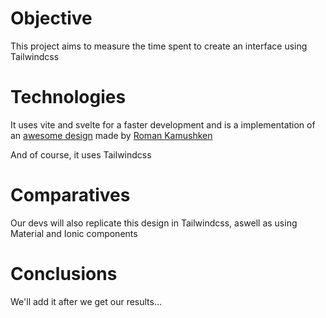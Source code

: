 # Objective

This project aims to measure the time spent to create an interface using Tailwindcss

# Technologies

It uses vite and svelte for a faster development and is a implementation of an [awesome design](https://dribbble.com/shots/15675268--New-product-Rome-UI-kit-for-Figma-Mobile-desktop-templates) made by [Roman Kamushken](https://dribbble.com/kamushken)

And of course, it uses Tailwindcss

# Comparatives

Our devs will also replicate this design in Tailwindcss, aswell as using Material and Ionic components

# Conclusions

We'll add it after we get our results...